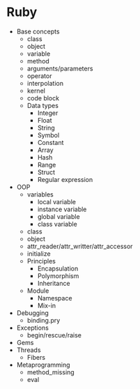 # Ruby

- Base concepts
  - class
  - object
  - variable
  - method
  - arguments/parameters
  - operator
  - interpolation
  - kernel
  - code block
  - Data types
    - Integer
    - Float
    - String
    - Symbol
    - Constant
    - Array
    - Hash
    - Range
    - Struct
    - Regular expression
- OOP
  - variables
    - local variable
    - instance variable
    - global variable
    - class variable
  - class
  - object
  - attr_reader/attr_writter/attr_accessor
  - initialize
  - Principles
    - Encapsulation
    - Polymorphism
    - Inheritance
  - Module
    - Namespace
    - Mix-in
- Debugging
  - binding.pry
- Exceptions
  - begin/rescue/raise
- Gems
- Threads
  - Fibers
- Metaprogramming
  - method_missing
  - eval

